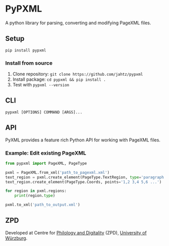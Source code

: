 # PyPXML
A python library for parsing, converting and modifying PageXML files.

## Setup
```shell
pip install pypxml
```

### Install from source
1. Clone repository: `git clone https://github.com/jahtz/pypxml`
2. Install package: `cd pypxml && pip install .`
3. Test with `pypxml --version`

## CLI
```
pypxml [OPTIONS] COMMAND [ARGS]...
```

## API
PyXML provides a feature rich Python API for working with PageXML files.

### Example: Edit existing PageXML
```python
from pypxml import PageXML, PageType

pxml = PageXML.from_xml('path_to_pagexml.xml')
text_region = pxml.create_element(PageType.TextRegion, type='paragraph', id='tr_001')
text_region.create_element(PageType.Coords, points='1,2 3,4 5,6 ...')

for region in pxml.regions:
    print(region.type)

pxml.to_xml('path_to_output.xml')
```

## ZPD
Developed at Centre for [Philology and Digitality](https://www.uni-wuerzburg.de/en/zpd/) (ZPD), [University of Würzburg](https://www.uni-wuerzburg.de/en/).
